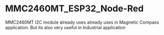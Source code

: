 # MMC2460MT_ESP32_Node-Red
MMC2460MT I2C module already uses already uses in Magnetic Compass application. But its also very useful in Industrial application
